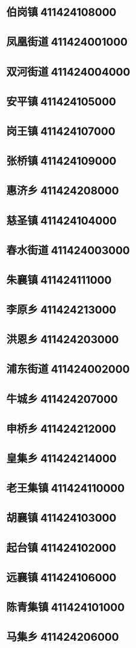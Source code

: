 # 伯岗镇 411424108000
# 凤凰街道 411424001000
# 双河街道 411424004000
# 安平镇 411424105000
# 岗王镇 411424107000
# 张桥镇 411424109000
# 惠济乡 411424208000
# 慈圣镇 411424104000
# 春水街道 411424003000
# 朱襄镇 411424111000
# 李原乡 411424213000
# 洪恩乡 411424203000
# 浦东街道 411424002000
# 牛城乡 411424207000
# 申桥乡 411424212000
# 皇集乡 411424214000
# 老王集镇 411424110000
# 胡襄镇 411424103000
# 起台镇 411424102000
# 远襄镇 411424106000
# 陈青集镇 411424101000
# 马集乡 411424206000

